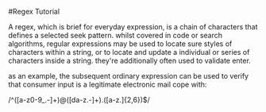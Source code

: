 #Regex Tutorial

A regex, which is brief for everyday expression, is a chain of characters that defines a selected seek pattern. whilst covered in code or search algorithms, regular expressions may be used to locate sure styles of characters within a string, or to locate and update a individual or series of characters inside a string. they're additionally often used to validate enter.

as an example, the subsequent ordinary expression can be used to verify that consumer input is a legitimate electronic mail cope with:

/^([a-z0-9_.-]+)@([da-z.-]+).([a-z.]{2,6})$/